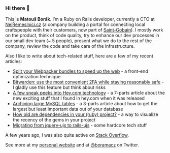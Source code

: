 ### Hi there 👋

This is **Matouš Borák**. I’m a Ruby on Rails developer, currently a CTO at [NejŘemeslníci.cz](https://www.nejremeslnici.cz) (a company building a portal for connecting local craftspeople with their customers, now part of [Saint-Gobain](https://www.saint-gobain.com/en)). I mostly work on the product, think of code quality, try to enhance our dev processes in our small dev team (~ 5 people), present what we do to the rest of the company, review the code and take care of the infrastructure.

Also I like to write about tech-related stuff, here are a few of my recent articles:

- [Split your Webpacker bundles to speed up the web](https://dev.to/nejremeslnici/split-your-webpacker-bundles-to-speed-up-the-web-2) - a front-end optimization technique
- [Bitwarden: use the most convenient 2FA while staying reasonably safe](https://dev.to/borama/bitwarden-use-the-most-convenient-2fa-while-staying-reasonably-safe-13ee) - I gladly use this feature but think about risks
- [A few sneak peeks into Hey.com technology](https://dev.to/borama/a-few-sneak-peeks-into-hey-com-technology-i-intro-4bjg) - a 7-parts article about the new exciting stuff that I found in hey.com when it was released
- [Archiving large MySQL tables](https://dev.to/nejremeslnici/archiving-large-mysql-tables-part-i-intro-4im1) - a 3-parts article about how to get the largest but least important data out of your database
- [How old are dependencies in your (ruby) project?](https://dev.to/nejremeslnici/how-old-are-dependencies-in-your-ruby-project-3jia) - a way to visualize the recency of the gems in your project
- [Migrating from jquery-ujs to rails-ujs](https://dev.to/nejremeslnici/migrating-from-jquery-ujs-to-rails-ujs-k9m) - some hardcore tech stuff

A few years ago, I was also quite active on [Stack Overflow](https://stackoverflow.com/users/1544012/borama).

See more at my [personal website](https://www.platanus.cz) and at [@boramacz](https://twitter.com/boramacz) on Twitter.

